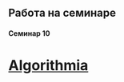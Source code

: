 ## Работа на семинаре
#### Cеминар 10


[Algorithmia](https://github.com/annak11/work1/blob/master/pic/2017-11-14_11-40-33.png)
====
[](https://github.com/annak11/work1/blob/master/pic/2017-11-14_11-42-18.png)
====
[](https://github.com/annak11/work1/blob/master/pic/2017-11-14_11-42-46.png)

